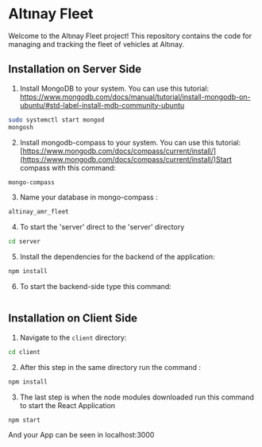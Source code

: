 # Altınay Fleet

Welcome to the Altınay Fleet project! This repository contains the code for managing and tracking the fleet of vehicles at Altınay.


## Installation on Server Side

1. Install MongoDB to your system. You can use this tutorial: [https://www.mongodb.com/docs/manual/tutorial/install-mongodb-on-ubuntu/#std-label-install-mdb-community-ubuntu
](https://www.mongodb.com/docs/manual/tutorial/install-mongodb-on-ubuntu/#std-label-install-mdb-community-ubuntu
)

```bash
sudo systemctl start mongod
mongosh
```
2. Install mongodb-compass to your system. You can use this tutorial:[https://www.mongodb.com/docs/compass/current/install/](https://www.mongodb.com/docs/compass/current/install/)Start compass with this command:

```bash
mongo-compass
```

3. Name your database in mongo-compass : 

```bash
altinay_amr_fleet
```

4. To start the 'server' direct to the 'server' directory

```bash
cd server
```

5. Install the dependencies for the backend of the application:

```bash 
npm install
```

6. To start the backend-side type this command:

```bash
```

## Installation on Client Side


1. Navigate to the `client` directory:

```bash
cd client
```

2. After this step in the same  directory run the command :  
```bash
npm install
```

3. The last step is when the node modules downloaded run this command to start the React Application

```bash
npm start
```

And your App can be seen in localhost:3000